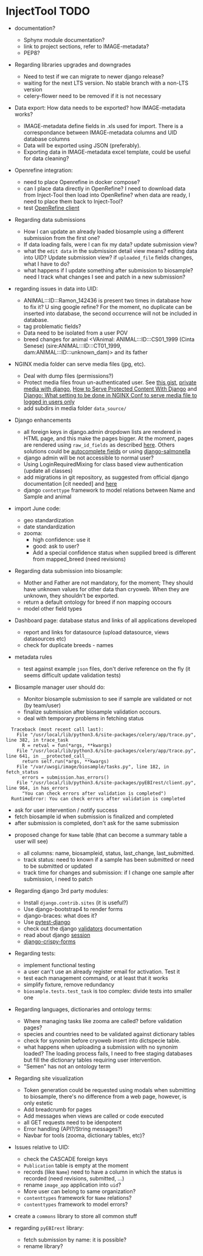 
InjectTool TODO
===============

* documentation?
  - Sphynx module documentation?
  - link to project sections, refer to IMAGE-metadata?
  - PEP8?

* Regarding libraries upgrades and downgrades
  - Need to test if we can migrate to newer django release?
  - waiting for the next LTS version. No stable branch with a non-LTS version
  - celery-flower need to be removed if it is not necessary

* Data export: How data needs to be exported? how IMAGE-metadata works?
  - IMAGE-metadata define fields in .xls used for import. There is a correspondance
    between IMAGE-metadata columns and UID database columns
  - Data will be exported using JSON (preferably).
  - Exporting data in IMAGE-metadata excel template, could be useful for data
    cleaning?

* Openrefine integration:
  - need to place Openrefine in docker compose?
  - can I place data directly in OpenRefine? I need to download data from Inject-Tool
    then load into OpenRefine? when data are ready, I need to place them back to Inject-Tool?
  - test [OpenRefine client](https://github.com/OpenRefine/refine-client-py)

* Regarding data submissions
  - How I can update an already loaded biosample using a different submission from
    the first one?
  - If data loading fails, were I can fix my data? update submission view?
  - what the `edit data` in the submission detail view means? editing data into UID?
    Update submission view? if `uploaded_file` fields changes, what I have
    to do?
  - what happens if I update something after submission to biosample? need I track
    what changes I see and patch in a new submission?

* regarding issues in data into UID:
  - ANIMAL:::ID:::Ramon_142436 is present two times in database how to fix it?
    U sing google refine? For the moment, no duplicate can be inserted into database,
    the second occurrence will not be included in database.
  - tag problematic fields?
  - Data need to be isolated from a user POV
  - breed changes for animal <VAnimal: ANIMAL:::ID:::CS01_1999 (Cinta Senese) (sire:ANIMAL:::ID:::CT01_1999, dam:ANIMAL:::ID:::unknown_dam)>
    and its father

* NGINX media folder can serve media files (jpg, etc).
  - Deal with dump files (permissions?)
  - Protect media files froun un-authenticated user. See
    [this gist](https://gist.github.com/cobusc/ea1d01611ef05dacb0f33307e292abf4),
    [private media with django](http://racingtadpole.com/blog/private-media-with-django/),
    [How to Serve Protected Content With Django](https://wellfire.co/learn/nginx-django-x-accel-redirects/)
    and [Django: What setting to be done in NGINX Conf to serve media file to logged in users only](https://www.digitalocean.com/community/questions/django-what-setting-to-be-done-in-nginx-conf-to-serve-media-file-to-logged-in-users-only)
  - add subdirs in media folder `data_source/`

* Django enhancements
  - all foreign keys in django.admin dropdown lists are rendered in HTML page, and this make the
    pages bigger. At the moment, pages are rendered using `raw_id_fields` as described
    [here](https://books.agiliq.com/projects/django-admin-cookbook/en/latest/many_fks.html).
    Others solutions could be [autocomplete fields](http://django-extensions.readthedocs.io/en/latest/admin_extensions.html?highlight=ForeignKeyAutocompleteAdmin)
    or using [django-salmonella](https://github.com/lincolnloop/django-dynamic-raw-id)
  - django admin will be not accessible to normal user?
  - Using LoginRequiredMixing for class based view authentication (update all classes)
  - add migrations in git repository, as suggested from official django documentation
    [cit needed] and [here](https://stackoverflow.com/questions/28035119/should-i-be-adding-the-django-migration-files-in-the-gitignore-file)
  - django `contettype` framework to model relations between Name and Sample and
    animal

* import June code:
  - geo standardization
  - date standardization
  - zooma:
    - high confidence: use it
    - good: ask to user?
    - Add a special confidence status when supplied breed is different from
      mapped_breed (need revisions)

* Regarding data submission into biosample:
  - Mother and Father are not mandatory, for the moment; They should have unknown
    values for other data than cryoweb. When they are unknown, they shouldn't be
    exported.
  - return a default ontology for breed if non mapping occours
  - model other field types

* Dashboard page: database status and links of all applications developed
  - report and links for datasource (upload datasource, views datasources etc)
  - check for duplicate breeds - names

* metadata rules
  - test against example `json` files, don't derive reference on the fly (it
    seems difficult update validation tests)

* Biosample manager user should do:
  - Monitor biosample submission to see if sample are validated or not (by team/user)
  - finalize submission after biosample validation occours.
  - deal with temporary problems in fetching status
```
  Traceback (most recent call last):
    File "/usr/local/lib/python3.6/site-packages/celery/app/trace.py", line 382, in trace_task
      R = retval = fun(*args, **kwargs)
    File "/usr/local/lib/python3.6/site-packages/celery/app/trace.py", line 641, in __protected_call__
      return self.run(*args, **kwargs)
    File "/var/uwsgi/image/biosample/tasks.py", line 182, in fetch_status
      errors = submission.has_errors()
    File "/usr/local/lib/python3.6/site-packages/pyEBIrest/client.py", line 964, in has_errors
      "You can check errors after validation is completed")
  RuntimeError: You can check errors after validation is completed
```
  - ask for user intervention / notify success
  - fetch biosample id when submission is finalized and completed
  - after submission is completed, don't ask for the same submission

* proposed change for `Name` table (that can become a summary table a user will see)
  - all columns: name, biosampleid, status, last_change, last_submitted.
  - track status: need to known if a sample has been submitted or need to be submitted
    or updated
  - track time for changes and submission: if I change one sample after submission,
    i need to patch

* Regarding django 3rd party modules:
  - Install `django.contrib.sites` (it is useful?)
  - Use django-bootstrap4 to render forms
  - django-braces: what does it?
  - Use [pytest-django](https://pytest-django.readthedocs.io/en/latest/)
  - check out the django [validators](https://docs.djangoproject.com/en/1.11/ref/validators/)
    documentation
  - read about django [session](https://docs.djangoproject.com/en/1.11/topics/http/sessions/)
  - [django-crispy-forms](https://simpleisbetterthancomplex.com/tutorial/2018/08/13/how-to-use-bootstrap-4-forms-with-django.html)

* Regarding tests:
  - implement functional testing
  - a user can't use an already register email for activation. Test it
  - test each management command, or at least that it works
  - simplify fixture, remove redundancy
  - `biosample.tests.test_task` is too complex: divide tests into smaller one

* Regarding languages, dictionaries and ontology terms:
  - Where managing tasks like zooma are called? before validation pages?
  - species and countries need to be validated against dictionary tables
  - check for synonim before cryoweb insert into dictspecie table.
  - what happens when uploading a submission with no synonim loaded? The loading
    process fails, I need to free staging databases but fill the dictionary tables
    requiring user intervention.
  - "Semen" has not an ontology term

* Regarding site visualization
  - Token generation could be requested using modals when submitting to biosample,
    there's no difference from a web page, however, is only estetic
  - Add breadcrumb for pages
  - Add messages when views are called or code executed
  - all GET requests need to be idenpotent
  - Error handling (API?/String messages?)
  - Navbar for tools (zooma, dictionary tables, etc)?

* Issues relative to UID:
  - check the CASCADE foreign keys
  - `Publication` table is empty at the moment
  - records (like `Name`) need to have a column in which the status is recorded
    (need revisions, submitted, ...)
  - rename `image_app` application into `uid`?
  - More user can belong to same organization?
  - `contenttypes` framework for `Name` relations?
  - `contenttypes` framework to model errors?

* create a `commons` library to store all common stuff

* regarding `pyEBIrest` library:
  - fetch submission by name: it is possible?
  - rename library?
